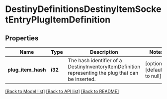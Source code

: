 # DestinyDefinitionsDestinyItemSocketEntryPlugItemDefinition

## Properties
Name | Type | Description | Notes
------------ | ------------- | ------------- | -------------
**plug_item_hash** | **i32** | The hash identifier of a DestinyInventoryItemDefinition representing the plug that can be inserted. | [optional] [default to null]

[[Back to Model list]](../README.md#documentation-for-models) [[Back to API list]](../README.md#documentation-for-api-endpoints) [[Back to README]](../README.md)


